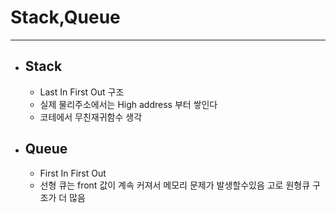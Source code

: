 
# Stack,Queue
-----------------------------------------------


- ## Stack
	- Last In First Out 구조
	- 실제 물리주소에서는 High address 부터 쌓인다
	- 코테에서 무친재귀함수 생각

	
- ## Queue
	- First In First Out
	- 선형 큐는 front 값이 계속 커져서 메모리 문제가 발생할수있음 고로 원형큐 구조가 더 많음

	<br/>


	<br/><br/><br/>